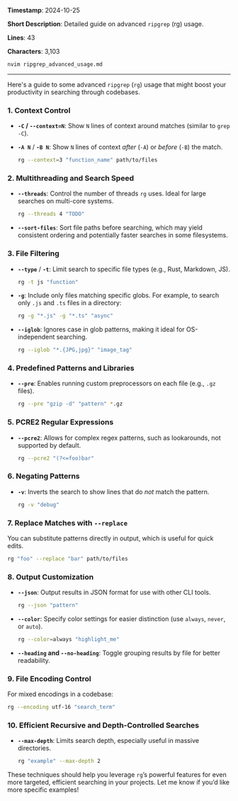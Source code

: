 **Timestamp**: 2024-10-25

**Short Description**: Detailed guide on advanced `ripgrep` (rg) usage.

**Lines**: 43

**Characters**: 3,103

```bash
nvim ripgrep_advanced_usage.md
```

---

Here's a guide to some advanced `ripgrep` (`rg`) usage that might boost your productivity in searching through codebases.

### 1. **Context Control**

- **`-C` / `--context=N`**: Show `N` lines of context around matches (similar to `grep -C`).
- **`-A N`** / **`-B N`**: Show `N` lines of context *after* (`-A`) or *before* (`-B`) the match.
  
  ```bash
  rg --context=3 "function_name" path/to/files
  ```

### 2. **Multithreading and Search Speed**

- **`--threads`**: Control the number of threads `rg` uses. Ideal for large searches on multi-core systems.
  
  ```bash
  rg --threads 4 "TODO"
  ```

- **`--sort-files`**: Sort file paths before searching, which may yield consistent ordering and potentially faster searches in some filesystems.

### 3. **File Filtering**

- **`--type`** / **`-t`**: Limit search to specific file types (e.g., Rust, Markdown, JS).
  
  ```bash
  rg -t js "function"
  ```

- **`-g`**: Include only files matching specific globs. For example, to search only `.js` and `.ts` files in a directory:

  ```bash
  rg -g "*.js" -g "*.ts" "async"
  ```

- **`--iglob`**: Ignores case in glob patterns, making it ideal for OS-independent searching.
  
  ```bash
  rg --iglob "*.{JPG,jpg}" "image_tag"
  ```

### 4. **Predefined Patterns and Libraries**

- **`--pre`**: Enables running custom preprocessors on each file (e.g., `.gz` files).
  
  ```bash
  rg --pre "gzip -d" "pattern" *.gz
  ```

### 5. **PCRE2 Regular Expressions**

- **`--pcre2`**: Allows for complex regex patterns, such as lookarounds, not supported by default.
  
  ```bash
  rg --pcre2 "(?<=foo)bar"
  ```

### 6. **Negating Patterns**

- **`-v`**: Inverts the search to show lines that do *not* match the pattern.
  
  ```bash
  rg -v "debug"
  ```

### 7. **Replace Matches with `--replace`**

You can substitute patterns directly in output, which is useful for quick edits.

```bash
rg "foo" --replace "bar" path/to/files
```

### 8. **Output Customization**

- **`--json`**: Output results in JSON format for use with other CLI tools.
  
  ```bash
  rg --json "pattern"
  ```

- **`--color`**: Specify color settings for easier distinction (use `always`, `never`, or `auto`).
  
  ```bash
  rg --color=always "highlight_me"
  ```

- **`--heading` and `--no-heading`**: Toggle grouping results by file for better readability.

### 9. **File Encoding Control**

For mixed encodings in a codebase:

```bash
rg --encoding utf-16 "search_term"
```

### 10. **Efficient Recursive and Depth-Controlled Searches**

- **`--max-depth`**: Limits search depth, especially useful in massive directories.

  ```bash
  rg "example" --max-depth 2
  ```

These techniques should help you leverage `rg`’s powerful features for even more targeted, efficient searching in your projects. Let me know if you’d like more specific examples!
